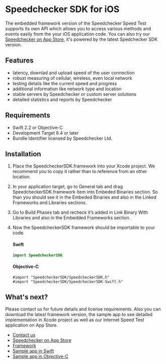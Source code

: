 # Speedchecker SDK for iOS

The embedded framework version of the Speedchecker Speed Test supports its own API which allows you to access various methods and events easily from the your iOS application code. You can also try our  [Speedchecker on App Store](https://itunes.apple.com/app/id658790195), it's powered by the latest Spedchecker SDK version.

## Features
- latency, downlad and upload speed of the user connection
- robust measuring of cellular, wireless, even local network
- testing details like the current speed and progress
- additional information like network type and location
- stable servers by Speedchecker or custom server solutions
- detailed statistics and reports by Speedchecker

## Requirements
  - Swift 2.2 or Objective-C
  - Development Target 8.4 or later
  - Bundle Identifier licensed by Speedchecker Ltd.

## Installation
1. Place the SpeedcheckerSDK.framework into your Xcode project. We recommend you to copy it rather than to reference from an other location.
2. In your application target, go to General tab and drag SpeedcheckerSDK.framework item into Embeded Binaries section. So than you should see it in the Embeded Binaries and also in the Linked Frameworks and Libraries sections. 
3. Go to Build Phases tab and recheck it’s added in Link Binary With Libraries and also in the Embedded Frameworks section.
4. Now the SpeedcheckerSDK framework should be importable to your code.
	#### Swift
    ```swift
    import SpeedcheckerSDK
    ```
    
    #### Objective-C
    ```objc
    #import "SpeedcheckerSDK/SpeedcheckerSDK.h"
    #import "SpeedcheckerSDK/SpeedcheckerSDK-Swift.h"
    ```

## What's next?
Please contact us for future details and license requirements. Also you can download the latest framework version, the sample app to see detailed implementation in Xcode project as well as our Internet Speed Test application on App Store.
- [Contact us](http://www.speedchecker.xyz/contact-us.html)
- [Speedchecker on App Store](https://itunes.apple.com/app/id658790195)
- [Framework](https://github.com/speedchecker/speedchecker-sdk-ios/tree/master/Framework/SpeedcheckerSDK.framework)
- [Sample app in Swift](https://github.com/speedchecker/speedchecker-sdk-ios/tree/master/Sample%20in%20Objective-C)
- [Sample app in Objective-C](https://github.com/speedchecker/speedchecker-sdk-ios/tree/master/Sample%20in%20Swift)
